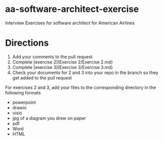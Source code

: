 # aa-software-architect-exercise
Interview Exercises for software architect for American Airlines

# Directions
1. Add your comments to the pull request
2. Complete [exercise 2](Exercise 2/Exercise 2.md)
3. Complete [exercise 3](Exercise 3/Exercise 3.md)
4. Check your documents for 2 and 3 into your repo in the branch so they get added to the pull request 

For exercises 2 and 3, add your files to the corresponding directory in the following formats

- powerpoint
- drawio
- visio
- jpg of a diagram you drew on paper
- pdf
- Word
- HTML